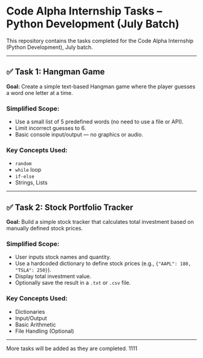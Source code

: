# Code Alpha Internship Tasks – Python Development (July Batch)

This repository contains the tasks completed for the Code Alpha Internship (Python Development), July batch.

---

## ✅ Task 1: Hangman Game

**Goal:** Create a simple text-based Hangman game where the player guesses a word one letter at a time.

### Simplified Scope:
- Use a small list of 5 predefined words (no need to use a file or API).
- Limit incorrect guesses to 6.
- Basic console input/output — no graphics or audio.

### Key Concepts Used:
- `random`
- `while` loop
- `if-else`
- Strings, Lists

---

## ✅ Task 2: Stock Portfolio Tracker

**Goal:** Build a simple stock tracker that calculates total investment based on manually defined stock prices.

### Simplified Scope:
- User inputs stock names and quantity.
- Use a hardcoded dictionary to define stock prices (e.g., `{"AAPL": 180, "TSLA": 250}`).
- Display total investment value.
- Optionally save the result in a `.txt` or `.csv` file.

### Key Concepts Used:
- Dictionaries
- Input/Output
- Basic Arithmetic
- File Handling (Optional)

---

More tasks will be added as they are completed.
1111
